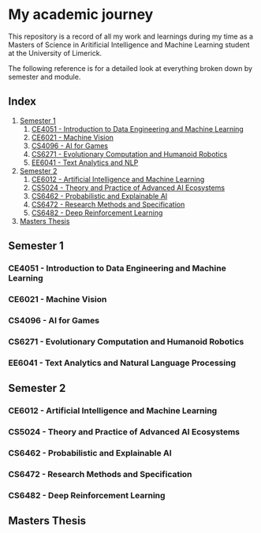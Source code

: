 # My academic journey
This repository is a record of all my work and learnings during my time as a Masters of Science in Aritificial Intelligence and Machine Learning student at the University of Limerick.  

The following reference is for a detailed look at everything broken down by semester and module.

## Index
1. [Semester 1](#semester-1)
   1. [CE4051 - Introduction to Data Engineering and Machine Learning](#ce4051---introduction-to-data-engineering-and-machine-learning)
   2. [CE6021 - Machine Vision](#ce6021---machine-vision)  
   3. [CS4096 - AI for Games](#cs4096---ai-for-games)  
   4. [CS6271 - Evolutionary Computation and Humanoid Robotics](#cs6271---evolutionary-computation-and-humanoid-robotics)  
   5. [EE6041 - Text Analytics and NLP](#ee6041---text-analytics-and-natural-language-processing)  
2. [Semester 2](#semester-2)  
   1. [CE6012 - Artificial Intelligence and Machine Learning](#ce6012---artificial-intelligence-and-machine-learning)  
   2. [CS5024 - Theory and Practice of Advanced AI Ecosystems](#cs5024---theory-and-practice-of-advanced-ai-ecosystems)  
   3. [CS6462 - Probabilistic and Explainable AI](#cs6462---probabilistic-and-explainable-ai)  
   4. [CS6472 - Research Methods and Specification](#cs6472---research-methods-and-specification)  
   5. [CS6482 - Deep Reinforcement Learning](#cs6482---deep-reinforcement-learning)   
3. [Masters Thesis](#masters-thesis)  

## Semester 1
### CE4051 - Introduction to Data Engineering and Machine Learning

### CE6021 - Machine Vision

### CS4096 - AI for Games

### CS6271 - Evolutionary Computation and Humanoid Robotics

### EE6041 - Text Analytics and Natural Language Processing

## Semester 2
### CE6012 - Artificial Intelligence and Machine Learning

### CS5024 - Theory and Practice of Advanced AI Ecosystems

### CS6462 - Probabilistic and Explainable AI

### CS6472 - Research Methods and Specification

### CS6482 - Deep Reinforcement Learning

## Masters Thesis
